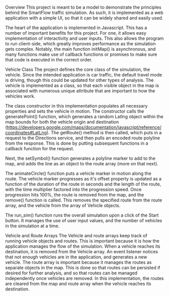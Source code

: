 
Overview
This project is meant to be a model to demonstrate the principles behind the SmartFlow traffic simulation.  As such, it is implemented as a web application with a simple UI, so that it can be widely shared and easily used.

The heart of the application is implemented in Javascript.  This has a number of important benefits for this project.  For one, it allows easy implementation of interactivity and user inputs.  This also allows the program to run client-side, which greatly improves performance as the simulation gets complex.  Notably, the main function initMap() is asynchronous, and many functions make use of callback functions or promises to make sure that code is executed in the correct order.

Vehicle Class
The project defines the core class of the simulation, the vehicle.  Since the intended application is car traffic, the default travel mode is driving, though this could be updated for other types of analysis.  The vehicle is implemented as a class, so that each visible object in the map is associated with numerous unique attribute that are important to how the vehicles work.

The class constructor in this implementation populates all necessary properties and sets the vehicle in motion.  The constructor calls the generatePoint() function, which generates a random Latlng object within the map bounds for both the vehicle origin and destination (https://developers.google.com/maps/documentation/javascript/reference/coordinates#LatLng).  The getRoute() method is then called, which puts in a request to the Directions service, and then pulls an encoded route polyline from the response.  This is done by putting subsequent functions in a callback function for the request.

Next, the setSymbol() function generates a polyline marker to add to the map, and adds the line as an object to the route array (more on that next).

The animateCircle() function puts a vehicle marker in motion along the route.  The vehicle marker progresses as it's offset property is updated as a function of the duration of the route in seconds and the length of the route, with the time multiplier factored into the progression speed.  Once progression hits 100%, the route is removed from the map, and the remove() function is called.  This removes the specified route from the route array, and the vehicle from the array of Vehicle objects.

The run_sim() function runs the overall simulation upon a click of the Start button.  It manages the use of user input values, and the number of vehicles in the simulation at a time.

Vehicle and Route Arrays
The Vehicle and route arrays keep track of running vehicle objects and routes.  This is important because it is how the application manages the flow of the simulation.  When a vehicle reaches its destination, it is removed from the Vehicle array.  An event listener notices that not enough vehicles are in the application, and generates a new vehicle.  The route array is important because it manages the routes as separate objects in the map.  This is done so that routes can be persisted if desired for further analysis, and so that routes can be managed independently once vehicles are removed.  In this implementation, the routes are cleared from the map and route array when the vehicle reaches its destination.

